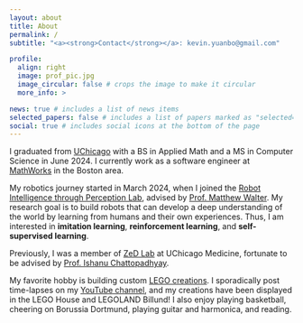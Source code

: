 ```yaml
---
layout: about
title: About
permalink: /
subtitle: "<a><strong>Contact</strong></a>: kevin.yuanbo@gmail.com"

profile:
  align: right
  image: prof_pic.jpg
  image_circular: false # crops the image to make it circular
  more_info: >

news: true # includes a list of news items
selected_papers: false # includes a list of papers marked as "selected={true}"
social: true # includes social icons at the bottom of the page
---
```


I graduated from [UChicago](https://www.uchicago.edu/) with a BS in Applied Math and a MS in Computer Science in June 2024. I currently work as a software engineer at [MathWorks](https://www.mathworks.com/) in the Boston area.

My robotics journey started in March 2024, when I joined the [Robot Intelligence through Perception Lab](https://ttic.edu/ripl/), advised by [Prof. Matthew Walter](https://home.ttic.edu/~mwalter/). My research goal is to build robots that can develop a deep understanding of the world by learning from humans and their own experiences. Thus, I am interested in **imitation learning**, **reinforcement learning**, and **self-supervised learning**.

Previously, I was a member of [ZeD Lab](https://zed.uchicago.edu/) at UChicago Medicine, fortunate to be advised by [Prof. Ishanu Chattopadhyay](https://scholars.uky.edu/en/persons/ishanu-chattopadhyay).

My favorite hobby is building custom [LEGO creations](/lego). I sporadically post time-lapses on my [YouTube channel](https://www.youtube.com/@kevthebuilder), and my creations have been displayed in the LEGO House and LEGOLAND Billund! I also enjoy playing basketball, cheering on Borussia Dortmund, playing guitar and harmonica, and reading.
